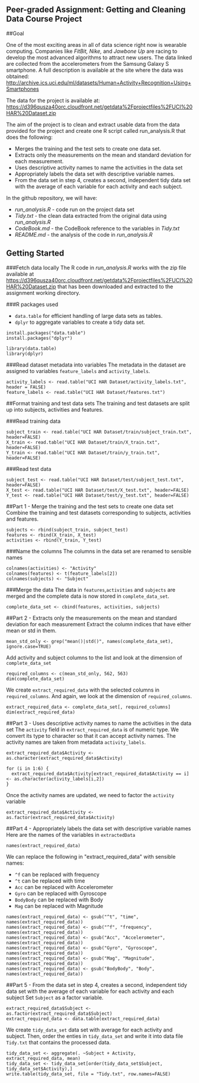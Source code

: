 Peer-graded Assignment: Getting and Cleaning Data Course Project
---------------------------------------------------------------

##Goal

One of the most exciting areas in all of data science right now is wearable computing. Companies like *FitBit, Nike,* and *Jawbone Up* are racing to develop the most advanced algorithms to attract new users. The data linked are collected from the accelerometers from the Samsung Galaxy S smartphone. A full description is available at the site where the data was obtained:
<http://archive.ics.uci.edu/ml/datasets/Human+Activity+Recognition+Using+Smartphones>

The data for the project is available at:
<https://d396qusza40orc.cloudfront.net/getdata%2Fprojectfiles%2FUCI%20HAR%20Dataset.zip>

The aim of the project is to clean and extract usable data from the data provided for the project and create one R script called run_analysis.R that does the following:
- Merges the training and the test sets to create one data set.
- Extracts only the measurements on the mean and standard deviation for each measurement.
- Uses descriptive activity names to name the activities in the data set
- Appropriately labels the data set with descriptive variable names.
- From the data set in step 4, creates a second, independent tidy data set with the average of each variable for each activity and each subject.


In the github repository, we will have:
- *run_analysis.R* - code run on the project data set
- *Tidy.txt* - the clean data extracted from the original data using *run_analysis.R*
- *CodeBook.md* - the CodeBook reference to the variables in *Tidy.txt*
- *README.md* - the analysis of the code in *run_analysis.R*

## Getting Started

###Fetch data locally
The R code in *run_analysis.R* works with the zip file available at <https://d396qusza40orc.cloudfront.net/getdata%2Fprojectfiles%2FUCI%20HAR%20Dataset.zip> that has been downloaded and extracted to the assignment working directory.

###R packages used
- `data.table` for efficient handling of large data sets as tables. 
- `dplyr` to aggregate variables to create a tidy data set.

```{r, message=FALSE}
install.packages("data.table")
install.packages("dplyr")

library(data.table)
library(dplyr)
```

###Read dataset metadata into variables
The metadata in the dataset are assigned to variables `feature_labels` and `activity_labels`.
```{r}
activity_labels <- read.table("UCI HAR Dataset/activity_labels.txt", header = FALSE)
feature_labels <- read.table("UCI HAR Dataset/features.txt")
```

##Format training and test data sets
The training and test datasets are split up into subjects, activities and features. 

###Read training data
```{r}
subject_train <- read.table("UCI HAR Dataset/train/subject_train.txt", header=FALSE)
X_train <- read.table("UCI HAR Dataset/train/X_train.txt", header=FALSE)
Y_train <- read.table("UCI HAR Dataset/train/y_train.txt", header=FALSE)
```

###Read test data
```{r}
subject_test <- read.table("UCI HAR Dataset/test/subject_test.txt", header=FALSE)
X_test <- read.table("UCI HAR Dataset/test/X_test.txt", header=FALSE)
Y_test <- read.table("UCI HAR Dataset/test/y_test.txt", header=FALSE)
```

##Part 1 - Merge the training and the test sets to create one data set
Combine the training and test datasets corresponding to subjects, activities and features.

```{r}
subjects <- rbind(subject_train, subject_test)
features <- rbind(X_train, X_test)
activities <- rbind(Y_train, Y_test)
```
###Name the columns
The columns in the data set are renamed to sensible names

```{r}
colnames(activities) <- "Activity"
colnames(features) <- t(feature_labels[2])
colnames(subjects) <- "Subject"
```

###Merge the data
The data in `features`,`activities` and `subjects` are merged and the complete data is now stored in `complete_data_set`.

```{r}
complete_data_set <- cbind(features, activities, subjects)
```

##Part 2 - Extracts only the measurements on the mean and standard deviation for each measurement
Extract the column indices that have either mean or std in them.
```{r}
mean_std_only <- grep("mean()|std()", names(complete_data_set), ignore.case=TRUE)
```

Add activity and subject columns to the list and look at the dimension of `complete_data_set` 
```{r} 
required_columns <- c(mean_std_only, 562, 563)
dim(complete_data_set)
```

We create `extract_required_data` with the selected columns in `required_columns`. And again, we look at the dimension of `required_columns`. 
```{r}
extract_required_data <- complete_data_set[, required_columns]
dim(extract_required_data)
```

##Part 3 - Uses descriptive activity names to name the activities in the data set
The `activity` field in `extract_required_data` is of numeric type. We convert its type to character so that it can accept activity names. The activity names are taken from metadata `activity_labels`.
```{r}
extract_required_data$Activity <- as.character(extract_required_data$Activity)

for (i in 1:6) {
  extract_required_data$Activity[extract_required_data$Activity == i] <- as.character(activity_labels[i,2])
}
```
Once the activity names are updated, we need to factor the `activity` variable
```{r}
extract_required_data$Activity <- as.factor(extract_required_data$Activity)
```

##Part 4 - Appropriately labels the data set with descriptive variable names
Here are the names of the variables in `extractedData` 
```{r}
names(extract_required_data)
```

We can replace the following in "extract_required_data" with sensible names:
- `^f` can be replaced with frequency
- `^t` can be replaced with time
- `Acc` can be replaced with Accelerometer
- `Gyro` can be replaced with Gyroscope
- `BodyBody` can be replaced with Body
- `Mag` can be replaced with Magnitude

```{r}
names(extract_required_data) <- gsub("^t", "time", names(extract_required_data))
names(extract_required_data) <- gsub("^f", "frequency", names(extract_required_data))
names(extract_required_data) <- gsub("Acc", "Accelerometer", names(extract_required_data))
names(extract_required_data) <- gsub("Gyro", "Gyroscope", names(extract_required_data))
names(extract_required_data) <- gsub("Mag", "Magnitude", names(extract_required_data))
names(extract_required_data) <- gsub("BodyBody", "Body", names(extract_required_data))
```

##Part 5 - From the data set in step 4, creates a second, independent tidy data set with the average of each variable for each activity and each subject
Set `Subject` as a factor variable. 
```{r}
extract_required_data$Subject <- as.factor(extract_required_data$Subject)
extract_required_data <- data.table(extract_required_data)
```

We create `tidy_data_set` data set with average for each activity and subject. 
Then, order the enties in `tidy_data_set` and write it into data file `Tidy.txt` that contains the processed data.

```{r}
tidy_data_set <- aggregate(. ~Subject + Activity, extract_required_data, mean)
tidy_data_set <- tidy_data_set[order(tidy_data_set$Subject, tidy_data_set$Activity),]
write.table(tidy_data_set, file = "Tidy.txt", row.names=FALSE)